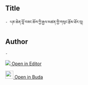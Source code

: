 ## Title
	- པཎ་ཆེན་བློ་བཟང་ཆོས་ཀྱི་རྒྱལ་མཚན་གྱི་གསུང་རྩོམ་ཐོར་བུ།

## Author
	- 



[<img src="https://img.icons8.com/color/25/000000/edit-property.png"> Open in Editor](http://editor.openpecha.org/P003309)

[<img width="25" src="https://library.bdrc.io/icons/BUDA-small.svg"> Open in Buda](https://library.bdrc.io/show/bdr:IE0OPP003309)
